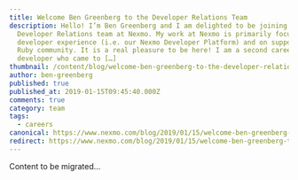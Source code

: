 ```yaml
---
title: Welcome Ben Greenberg to the Developer Relations Team
description: Hello! I’m Ben Greenberg and I am delighted to be joining the
  Developer Relations team at Nexmo. My work at Nexmo is primarily focused on
  developer experience (i.e. our Nexmo Developer Platform) and on supporting the
  Ruby community. It is a real pleasure to be here! I am a second career
  developer who came to […]
thumbnail: /content/blog/welcome-ben-greenberg-to-the-developer-relations-team-dr/IMG_20181218_154449.jpg
author: ben-greenberg
published: true
published_at: 2019-01-15T09:45:40.000Z
comments: true
category: team
tags:
  - careers
canonical: https://www.nexmo.com/blog/2019/01/15/welcome-ben-greenberg-to-the-developer-relations-team-dr
redirect: https://www.nexmo.com/blog/2019/01/15/welcome-ben-greenberg-to-the-developer-relations-team-dr
---
```


Content to be migrated...

